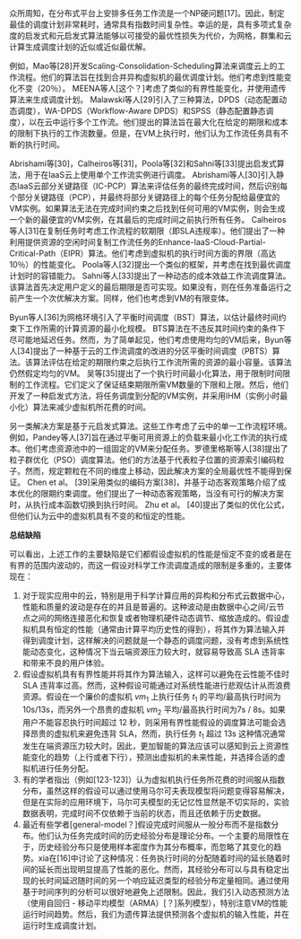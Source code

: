 众所周知，在分布式平台上安排多任务工作流是一个NP硬问题[17]。因此，制定最佳的调度计划非常耗时，通常具有指数时间复杂性。幸运的是，具有多项式复杂度的启发式和元启发式算法能够以可接受的最优性损失为代价，为网格，群集和云计算生成调度计划的近似或近似最优解。

例如，Mao等[28]开发Scaling-Consolidation-Scheduling算法来调度云上的工作流程。他们的算法旨在找到合并异构虚拟机的最优调度计划。他们考虑到性能变化不变（20％）。 MEENA等人[这个？]考虑了类似的有界性能变化，并使用遗传算法来生成调度计划。 Malawski等人[29]引入了三种算法，DPDS（动态配置动态调度），WA-DPDS（Workflow-Aware DPDS）和SPSS（静态配置静态调度），以在云中运行多个工作流。他们提出的算法旨在最大化在给定的期限和成本的限制下执行的工作流数量。但是，在VM上执行时，他们认为工作流任务具有不断的执行时间。

Abrishami等[30]，Calheiros等[31]，Poola等[32]和Sahni等[33]提出启发式算法，用于在IaaS云上使用单个工作流实例进行调度。 Abrishami等人[30]引入静态IaaS云部分关键路径（IC-PCP）算法来评估任务的最终完成时间，然后识别每个部分关键路径（PCP），并最终将部分关键路径上的每个任务分配给最便宜的VM实例。如果算法无法在完成时间约束之后找到任何可用的VM实例，则会生成一个新的最便宜的VM实例，在其最后的完成时间之前执行所有任务。 Calheiros等人[31]在复制任务时考虑工作流程的软期限（即SLA违规率）。他们提出了一种利用提供资源的空闲时间复制工作流任务的Enhance-IaaS-Cloud-Partial-Critical-Path（EIPR）算法。他们考虑到虚拟机的执行时间方面的界限（高达10％）的性能变化。 Poola等人[32]提出一个类似的框架，并考虑在找到最优调度计划时的容错能力。 Sahni等人[33]提出了一种动态的成本效益工作流调度算法。该算法首先决定用户定义的最后期限是否可实现。如果没有，则在任务准备运行之前产生一个次优解决方案。同样，他们也考虑到VM的有限变体。

Byun等人[36]为网格环境引入了平衡时间调度（BST）算法，以估计最终时间约束下工作所需的计算资源的最小化规模。 BTS算法在不违反其时间约束的条件下尽可能地延迟任务。然而，为了简单起见，他们考虑使用均匀的VM后来，Byun等人[34]提出了一种基于云的工作流调度的改进的分区平衡时间调度（PBTS）算法。该算法评估在给定的期限约束之后执行工作流所需的资源的最小容量。该算法仍然假定均匀的VM。
吴等[35]提出了一个执行时间最小化算法，用于限制时间限制的工作流程。它们定义了保证结束期限所需VM数量的下限和上限。然后，他们开发了一种启发式方法，将任务调度到分配的VM实例，并采用IHM（实例小时最小化）算法来减少虚拟机所花费的时间。

另一类解决方案是基于元启发式算法。这些工作考虑了云中的单一工作流程环境。例如，Pandey等人[37]旨在通过平衡可用资源上的负载来最小化工作流的执行成本。他们考虑资源池中的一组固定的VM来分配任务。罗德里格斯等人[38]提出了粒子群优化（PSO）调度算法。他们的方法基于代表粒子位置的资源索引编码粒子。然而，规定颗粒在不同的维度上移动，因此解决方案的全局最优性不能得到保证。 Chen et al。 [39]采用类似的编码方案[38]，并基于动态客观策略介绍了成本优化的限期约束调度。他们提出了一种动态客观策略，当没有可行的解决方案时，从执行成本函数切换到执行时间。 Zhu et al。 [40]提出了类似的优化公式，但他们认为云中的虚拟机具有不变的和恒定的性能。

**总结缺陷**

可以看出，上述工作的主要缺陷是它们都假设虚拟机的性能是恒定不变的或者是在有界的范围内波动的，而这一假设对科学工作流调度造成的限制是多重的，主要体现在：

1. 对于现实应用中的云，特别是用于科学计算应用的异构和分布式云数据中心，性能和质量的波动是存在的并且是普遍的。这种波动是由数据中心之间/云节点之间的网络连接恶化和恢复或者物理机硬件动态调节、缩放造成的。假设虚拟机具有恒定的性能（通常由计算平均历史性的得到），将其作为算法输入并得到调度计划，这样解决的问题就是一个静态的调度问题，没有考虑到系统性能动态变化，这种情况下当云端资源压力较大时，就容易导致高 SLA 违背率和带来不良的用户体验。
2. 假设虚拟机具有有界性能并将其作为算法输入，这样可以避免在云性能不佳时 SLA 违背率过高。然而，这种假设可能通过对系统性能进行悲观估计从而浪费资源。假设在一个廉价的虚拟机 $vm_1$ 上执行任务 $t_1$ 的平均/最高执行时间为10s/13s，而另外一个昂贵的虚拟机 $vm_2$ 平均/最高执行时间为7s / 8s。如果用户不能容忍执行时间超过 12 秒，则采用有界性能假设的调度算法可能会选择昂贵的虚拟机来避免违背 SLA，然而，执行任务 $t_1$ 超过 13s 这种情况通常发生在端资源压力较大时。因此，更加智能的算法应该可以感知到云上资源性能变化的趋势（上行或者下行），预测出虚拟机的未来性能，并选择合适的虚拟机进行任务分配。
3. 有的学者指出（例如[123-123]）认为虚拟机执行任务所花费的时间服从指数分布，虽然这样的假设可以通过使用马尔可夫表现模型将问题变得容易解决，但是在实际的应用环境下，马尔可夫模型的无记忆性显然是不切实际的，实验数据表明，完成时间不仅依赖于当前的状态，而且还依赖于历史数据。
4. 最近有些学者[general-model？]假设完成时间服从一般分布而不是指数分布。他们认为任务完成时间的历史经验分布是理论分布。一个主要的局限性在于，历史经验分布只是使用样本密度作为其分布概率，而忽略了其变化的趋势。xia在[16]中讨论了这种情况：任务执行时间的分配随着时间的延长随着时间的延长而出现明显提高了性能的恶化。然而，其经验分布可以与具有稳定出现的长时间延迟随时间的另一个响应延迟类型的经验分布定量相同。通过使用基于时间序列的分析可以很好地避免上述限制。因此，我们引入动态预测方法（使用自回归 - 移动平均模型（ARMA）[？]系列模型），特别注意VM的性能运行时间趋势。然后，我们为遗传算法提供预测各个虚拟机的输入性能，并在运行时生成调度计划。